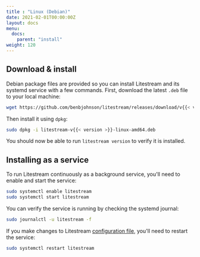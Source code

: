 ```yaml
---
title : "Linux (Debian)"
date: 2021-02-01T00:00:00Z
layout: docs
menu:
  docs:
    parent: "install"
weight: 120
---
```


## Download & install

Debian package files are provided so you can install Litestream and its systemd
service with a few commands. First, download the latest `.deb` file to your
local machine:

```sh
wget https://github.com/benbjohnson/litestream/releases/download/v{{< version >}}/litestream-v{{< version >}}-linux-amd64.deb
```

Then install it using `dpkg`:

```sh
sudo dpkg -i litestream-v{{< version >}}-linux-amd64.deb
```

You should now be able to run `litestream version` to verify it is installed.


## Installing as a service

To run Litestream continuously as a background service, you'll need to enable
and start the service:

```sh
sudo systemctl enable litestream
sudo systemctl start litestream
```

You can verify the service is running by checking the systemd journal:

```sh
sudo journalctl -u litestream -f
```

If you make changes to Litestream [configuration file](/reference/config),
you'll need to restart the service:

```sh
sudo systemctl restart litestream
```

